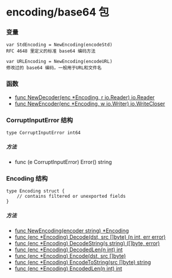 # encoding/base64 包

### 变量

    var StdEncoding = NewEncoding(encodeStd)
    RFC 4648 里定义的标准 base64 编码方法

    var URLEncoding = NewEncoding(encodeURL)
    修改过的 base64 编码，一般用于URL和文件名

### 函数

- [func NewDecoder(enc *Encoding, r io.Reader) io.Reader](NewDecoder.md)
- [func NewEncoder(enc *Encoding, w io.Writer) io.WriteCloser](NewEncoder.md)

### CorruptInputError 结构

    type CorruptInputError int64

##### 方法

- func (e CorruptInputError) Error() string

### Encoding 结构

    type Encoding struct {
        // contains filtered or unexported fields
    }

##### 方法

- [func NewEncoding(encoder string) *Encoding](NewEncoding.md)
- [func (enc *Encoding) Decode(dst, src []byte) (n int, err error)](Decode.md)
- [func (enc *Encoding) DecodeString(s string) ([]byte, error)](DecodeString.md)
- [func (enc *Encoding) DecodedLen(n int) int](DecodedLen.md)
- [func (enc *Encoding) Encode(dst, src []byte)](Encode.md)
- [func (enc *Encoding) EncodeToString(src []byte) string](EncodeToString.md)
- [func (enc *Encoding) EncodedLen(n int) int](EncodedLen.md)
